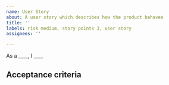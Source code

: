 ```yaml
---
name: User Story
about: A user story which describes how the product behaves
title: ''
labels: risk medium, story points 3, user story
assignees: ''

---
```


As a ____, I ____

## Acceptance criteria
